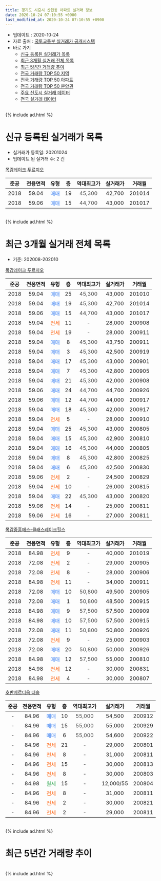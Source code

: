 ```yaml
---
title: 경기도 시흥시 산현동 아파트 실거래 정보
date: 2020-10-24 07:10:55 +0900
last_modified_at: 2020-10-24 07:10:55 +0900
---
```


* 업데이트 : 2020-10-24
* 자료 출처 : [국토교통부 실거래가 공개시스템](http://rt.molit.go.kr)
* 바로 가기
    * [신규 등록된 실거래가 목록](#신규-등록된-실거래가-목록)
    * [최근 3개월 실거래 전체 목록](#최근-3개월-실거래-전체-목록)
    * [최근 5년간 거래량 추이](#최근-5년간-거래량-추이)
    * [전국 거래량 TOP 50 지역](https://inasie.github.io/apt-trade-info/최근-3개월-전국에서-가장-거래가-많이-발생한-지역)
    * [전국 거래량 TOP 50 아파트](https://inasie.github.io/apt-trade-info/최근-3개월-전국에서-가장-거래가-많이-발생한-아파트)
    * [전국 거래량 TOP 50 분양권](https://inasie.github.io/apt-trade-info/최근-3개월-전국에서-가장-거래가-많이-발생한-분양권)
    * [주요 신도시 실거래 데이터](https://inasie.github.io/apt-trade-info/주요-신도시)
    * [전국 실거래 데이터](https://inasie.github.io/apt-trade-info/전국)
<br>
{% include ad.html %}
<br>

# 신규 등록된 실거래가 목록
* 실거래가 등록일: 20201024
* 업데이트 된 실거래 수: 2 건


[목감레이크 푸르지오](https://search.naver.com/search.naver?query=%EA%B2%BD%EA%B8%B0%EB%8F%84+%EC%8B%9C%ED%9D%A5%EC%8B%9C+%EC%82%B0%ED%98%84%EB%8F%99+%EB%AA%A9%EA%B0%90%EB%A0%88%EC%9D%B4%ED%81%AC+%ED%91%B8%EB%A5%B4%EC%A7%80%EC%98%A4)

|준공|전용면적|유형|층|역대최고가|실거래가|거래월|
|:---:|:---:|:---:|:---:|:---:|:---:|:---:|
|2018|59.04|<span style="color:#4285f3">매매</span>|19|<span style="color:#444444">45,300</span>|42,700|201014|
|2018|59.06|<span style="color:#4285f3">매매</span>|15|<span style="color:#444444">44,700</span>|43,000|201017|


<br>
{% include ad.html %}
<br>

# 최근 3개월 실거래 전체 목록
* 기준: 202008-202010


[목감레이크 푸르지오](https://search.naver.com/search.naver?query=%EA%B2%BD%EA%B8%B0%EB%8F%84+%EC%8B%9C%ED%9D%A5%EC%8B%9C+%EC%82%B0%ED%98%84%EB%8F%99+%EB%AA%A9%EA%B0%90%EB%A0%88%EC%9D%B4%ED%81%AC+%ED%91%B8%EB%A5%B4%EC%A7%80%EC%98%A4)

|준공|전용면적|유형|층|역대최고가|실거래가|거래월|
|:---:|:---:|:---:|:---:|:---:|:---:|:---:|
|2018|59.04|<span style="color:#4285f3">매매</span>|25|<span style="color:#444444">45,300</span>|43,000|201010|
|2018|59.04|<span style="color:#4285f3">매매</span>|19|<span style="color:#444444">45,300</span>|42,700|201014|
|2018|59.06|<span style="color:#4285f3">매매</span>|15|<span style="color:#444444">44,700</span>|43,000|201017|
|2018|59.04|<span style="color:#ff5a00">전세</span>|11|<span style="color:#444444">-</span>|28,000|200908|
|2018|59.04|<span style="color:#ff5a00">전세</span>|19|<span style="color:#444444">-</span>|28,000|200911|
|2018|59.04|<span style="color:#4285f3">매매</span>|8|<span style="color:#444444">45,300</span>|43,750|200911|
|2018|59.04|<span style="color:#4285f3">매매</span>|3|<span style="color:#444444">45,300</span>|42,500|200919|
|2018|59.04|<span style="color:#4285f3">매매</span>|17|<span style="color:#444444">45,300</span>|43,000|200901|
|2018|59.04|<span style="color:#4285f3">매매</span>|7|<span style="color:#444444">45,300</span>|42,800|200905|
|2018|59.04|<span style="color:#4285f3">매매</span>|21|<span style="color:#444444">45,300</span>|42,000|200908|
|2018|59.06|<span style="color:#4285f3">매매</span>|24|<span style="color:#444444">44,700</span>|44,700|200926|
|2018|59.06|<span style="color:#4285f3">매매</span>|12|<span style="color:#444444">44,700</span>|44,000|200917|
|2018|59.04|<span style="color:#4285f3">매매</span>|18|<span style="color:#444444">45,300</span>|42,000|200917|
|2018|59.04|<span style="color:#ff5a00">전세</span>|5|<span style="color:#444444">-</span>|28,000|200910|
|2018|59.04|<span style="color:#4285f3">매매</span>|25|<span style="color:#444444">45,300</span>|43,000|200805|
|2018|59.04|<span style="color:#4285f3">매매</span>|15|<span style="color:#444444">45,300</span>|42,900|200810|
|2018|59.04|<span style="color:#4285f3">매매</span>|16|<span style="color:#444444">45,300</span>|44,000|200805|
|2018|59.04|<span style="color:#4285f3">매매</span>|8|<span style="color:#444444">45,300</span>|42,800|200825|
|2018|59.04|<span style="color:#4285f3">매매</span>|6|<span style="color:#444444">45,300</span>|42,500|200830|
|2018|59.06|<span style="color:#ff5a00">전세</span>|2|<span style="color:#444444">-</span>|24,500|200829|
|2018|59.04|<span style="color:#ff5a00">전세</span>|10|<span style="color:#444444">-</span>|26,000|200815|
|2018|59.04|<span style="color:#4285f3">매매</span>|22|<span style="color:#444444">45,300</span>|43,000|200820|
|2018|59.06|<span style="color:#ff5a00">전세</span>|14|<span style="color:#444444">-</span>|25,000|200811|
|2018|59.06|<span style="color:#ff5a00">전세</span>|16|<span style="color:#444444">-</span>|27,000|200811|

[목감중흥에스-클래스레이크힐스](https://search.naver.com/search.naver?query=%EA%B2%BD%EA%B8%B0%EB%8F%84+%EC%8B%9C%ED%9D%A5%EC%8B%9C+%EC%82%B0%ED%98%84%EB%8F%99+%EB%AA%A9%EA%B0%90%EC%A4%91%ED%9D%A5%EC%97%90%EC%8A%A4-%ED%81%B4%EB%9E%98%EC%8A%A4%EB%A0%88%EC%9D%B4%ED%81%AC%ED%9E%90%EC%8A%A4)

|준공|전용면적|유형|층|역대최고가|실거래가|거래월|
|:---:|:---:|:---:|:---:|:---:|:---:|:---:|
|2018|84.98|<span style="color:#ff5a00">전세</span>|9|<span style="color:#444444">-</span>|40,000|201019|
|2018|72.08|<span style="color:#ff5a00">전세</span>|2|<span style="color:#444444">-</span>|29,000|200905|
|2018|72.08|<span style="color:#ff5a00">전세</span>|8|<span style="color:#444444">-</span>|28,000|200906|
|2018|84.98|<span style="color:#ff5a00">전세</span>|11|<span style="color:#444444">-</span>|34,000|200911|
|2018|72.08|<span style="color:#4285f3">매매</span>|10|<span style="color:#444444">50,800</span>|49,500|200905|
|2018|72.08|<span style="color:#4285f3">매매</span>|1|<span style="color:#444444">50,800</span>|48,500|200915|
|2018|84.98|<span style="color:#4285f3">매매</span>|9|<span style="color:#444444">57,500</span>|57,500|200909|
|2018|84.98|<span style="color:#4285f3">매매</span>|10|<span style="color:#444444">57,500</span>|57,500|200915|
|2018|72.08|<span style="color:#4285f3">매매</span>|11|<span style="color:#444444">50,800</span>|50,800|200926|
|2018|72.08|<span style="color:#ff5a00">전세</span>|9|<span style="color:#444444">-</span>|25,000|200903|
|2018|72.08|<span style="color:#4285f3">매매</span>|20|<span style="color:#444444">50,800</span>|50,000|200926|
|2018|84.98|<span style="color:#4285f3">매매</span>|12|<span style="color:#444444">57,500</span>|55,000|200810|
|2018|84.98|<span style="color:#ff5a00">전세</span>|12|<span style="color:#444444">-</span>|30,000|200831|
|2018|84.98|<span style="color:#ff5a00">전세</span>|4|<span style="color:#444444">-</span>|30,000|200807|

[호반베르디움 더숲](https://search.naver.com/search.naver?query=%EA%B2%BD%EA%B8%B0%EB%8F%84+%EC%8B%9C%ED%9D%A5%EC%8B%9C+%EC%82%B0%ED%98%84%EB%8F%99+%ED%98%B8%EB%B0%98%EB%B2%A0%EB%A5%B4%EB%94%94%EC%9B%80+%EB%8D%94%EC%88%B2)

|준공|전용면적|유형|층|역대최고가|실거래가|거래월|
|:---:|:---:|:---:|:---:|:---:|:---:|:---:|
|-|84.96|<span style="color:#4285f3">매매</span>|10|<span style="color:#444444">55,000</span>|54,500|200912|
|-|84.96|<span style="color:#4285f3">매매</span>|15|<span style="color:#444444">55,000</span>|55,000|200929|
|-|84.96|<span style="color:#4285f3">매매</span>|6|<span style="color:#444444">55,000</span>|54,600|200922|
|-|84.96|<span style="color:#ff5a00">전세</span>|21|<span style="color:#444444">-</span>|29,000|200801|
|-|84.96|<span style="color:#ff5a00">전세</span>|8|<span style="color:#444444">-</span>|31,000|200811|
|-|84.96|<span style="color:#ff5a00">전세</span>|15|<span style="color:#444444">-</span>|30,000|200813|
|-|84.96|<span style="color:#ff5a00">전세</span>|8|<span style="color:#444444">-</span>|30,000|200803|
|-|84.98|<span style="color:#34a853">월세</span>|15|<span style="color:#444444">-</span>|12,000/55|200804|
|-|84.96|<span style="color:#ff5a00">전세</span>|8|<span style="color:#444444">-</span>|31,000|200811|
|-|84.96|<span style="color:#ff5a00">전세</span>|2|<span style="color:#444444">-</span>|30,000|200821|
|-|84.96|<span style="color:#ff5a00">전세</span>|2|<span style="color:#444444">-</span>|29,000|200811|


<br>
{% include ad.html %}
<br>

# 최근 5년간 거래량 추이


<div style="width:100%;">
    <canvas id="deal_progress" height="200"></canvas>
</div>

<script>
new Chart(document.getElementById("deal_progress"), {
    type: 'line',
    data: {
        labels: ['201510','201511','201512','201601','201602','201603','201604','201605','201606','201607','201608','201609','201610','201611','201612','201701','201702','201703','201704','201705','201706','201707','201708','201709','201710','201711','201712','201801','201802','201803','201804','201805','201806','201807','201808','201809','201810','201811','201812','201901','201902','201903','201904','201905','201906','201907','201908','201909','201910','201911','201912','202001','202002','202003','202004','202005','202006','202007','202008','202009','202010'],
        datasets: [{
            label: '매매',
            pointRadius: 1,
            data: [0, 0, 0, 0, 0, 0, 0, 0, 0, 0, 0, 0, 0, 0, 0, 0, 0, 0, 0, 0, 0, 0, 0, 0, 0, 0, 0, 25, 17, 19, 12, 10, 28, 22, 42, 25, 14, 7, 14, 7, 3, 3, 6, 37, 61, 12, 0, 1, 1, 1, 0, 0, 8, 14, 6, 7, 12, 12, 7, 17, 3],
            borderColor: "rgba(255, 201, 14, 1)",
            backgroundColor: "rgba(255, 201, 14, 0.5)",
            fill: false,
            lineTension: 0
        },{
            label: '전월세',
            pointRadius: 1,
            data: [0, 0, 0, 0, 0, 0, 0, 0, 0, 0, 0, 0, 0, 0, 0, 0, 0, 0, 0, 0, 0, 0, 0, 0, 0, 0, 0, 2, 16, 41, 9, 6, 2, 1, 3, 6, 9, 16, 10, 21, 15, 15, 13, 27, 47, 40, 17, 9, 9, 2, 10, 6, 21, 21, 17, 12, 11, 17, 14, 7, 1],
            borderColor: "rgba(0, 141, 185, 1)",
            backgroundColor: "rgba(0, 141, 185, 0.5)",
            fill: false,
            lineTension: 0
        }
        ]
    },
    options: {
        responsive: true,
        title: {
            display: false
        },
        tooltips: {
            mode: 'index',
            intersect: false
        },
        hover: {
            mode: 'nearest',
            intersect: true
        },
        scales: {
            xAxes: [{
                display: true,
                scaleLabel: {
                    display: true,
                    labelString: '년/월'
                }
            }],
            yAxes: [{
                display: true,
                ticks: {
                    suggestedMin: 0,
                },
                scaleLabel: {
                    display: true,
                    labelString: '실거래 수'
                }
            }]
        }
    }
});

</script>


<br>
{% include ad.html %}
<br>

